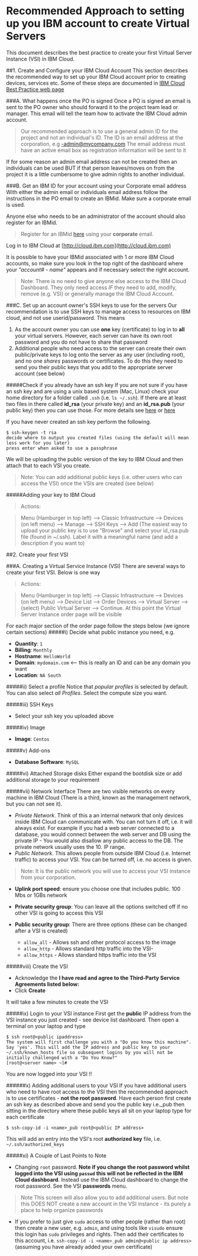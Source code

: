 # Recommended Approach to setting up you IBM account to create Virtual Servers

This document describes the best practice to create your first Virtual Server Instance (VSI) in IBM Cloud.

##1. Create and Configure your IBM Cloud Account
This section describes the recommended way to set up your IBM Cloud account prior to creating devices, services etc. Some of these steps are documented in [IBM Cloud Best Practice web page](https://cloud.ibm.com/account/best-practices)

###A. What happens once the PO is signed
Once a PO is signed an email is sent to the PO owner who should forward it to the project team lead or manager. This email will tell the team how to activate the IBM Cloud admin account.

> Our recommended approach is to use a general admin ID for the project and not an individual's ID. The ID is an email address at the corporation, e.g <project name>-admin@mycompany.com The email address must have an active email box as registration information will be sent to it

If for some reason an admin email address can not be created then an individuals can be used BUT if that person leaves/moves on from the project it is a little cumbersome to give admin rights to another individual.

###B. Get an IBM ID for your account using your Corporate email address
With either the admin email or individuals email address follow the instructions in the PO email to create an IBMid. Make sure a corporate email is used.

Anyone else who needs to be an administrator of the account should also register for an IBMid.

> Register for an IBMid [here](http://www.ibm.com/account/reg/us-en/signup?formid=urx-19776) using your **corporate** email.

Log in to IBM Cloud at [http://cloud.ibm.com](http://cloud.ibm.com)

It is possible to have your IBMid associated with 1 or more IBM Cloud accounts, so make sure you look in the top right of the dashboard where your _"account# - name"_ appears and if necessary select the right account. 

> Note: There is no need to give anyone else access to the IBM Cloud Dashboard. They only need access _IF_ they need to add, modify, remove (e.g. VSI) or generally manage the IBM Cloud Account.

###C. Set up an account owner's SSH keys to use for the servers
Our recommendation is to use SSH keys to manage access to resources on IBM cloud, and not use userid/password. This means
1. As the account owner you can use **one** key (certificate) to log in to **all** your virtual servers. However, each server can have its own root password and you do not have to share that password
2. Additional people who need access to the server can create their own public/private keys to log onto the server as any user (including root), and no one _shares_ passwords or certificates. To do this they need to send you their public keys that you add to the appropriate server account (see below)

#####Check if you already have an ssh key
If you are not sure if you have an ssh key and are using a unix based system (Mac, Linux) check your home directory for a folder called `.ssh` (i.e. `ls ~/.ssh`). If there are at least two files in there called **id_rsa** (your private key) and an **id_rsa.pub** (your public key) then you can use those. For more details see [here](https://cloud.ibm.com/docs/vpc-on-classic-vsi?topic=vpc-on-classic-vsi-ssh-keys) or [here](https://cloud.ibm.com/docs/vsi?topic=virtual-servers-ssh-keys)

If you have never created an ssh key perform the following.

	$ ssh-keygen -t rsa
	decide where to output you created files (using the default will mean less work for you later)
	press enter when asked to use a passphrase

We will be uploading the public version of the key to IBM Cloud and then attach that to each VSI you create. 

> Note: You can add additional public keys (i.e. other users who can access the VSI) once the VSIs are created (see below)

#####Adding your key to IBM Cloud

> Actions:

> Menu (Hamburger in top left) --> Classic Infrastructure --> Devices (on left menu) --> Manage --> SSH Keys --> Add (The easiest way to upload your public key is to use "Browse" and select your id_rsa.pub file (found in ~/.ssh). Label it with a meaningful name (and add a description if you want to)

##2. Create your first VSI

###A. Creating a Virtual Service Instance (VSI)
There are several ways to create your first VSI. Below is one way

> Actions:

> Menu (Hamburger in top left) --> Classic Infrastructure --> Devices (on left menu) --> Device List --> Order Devices --> Virtual Server --> (select) Public Virtual Server --> Continue. At this point the Virtual Server Instance order page will be visible


For each major section of the order page follow the steps below (we ignore certain sections)
#####i) Decide what public instance you need, e.g.

* **Quantity**: `1`
* **Billing**: `Monthly`
* **Hostname**: `HelloWorld`
* **Domain**: `mydomain.com`  <-- this is really an ID and can be any domain you want
* **Location**: `NA South`

#####ii) Select a profile
Notice that _popular profiles_ is selected by default. You can also select _all Profiles_. Select the compute size you want.

#####iii) SSH Keys
* Select your ssh key you uploaded above

#####iv) Image
* **Image**: `Centos`

#####v) Add-ons
* **Database Software**: `MySQL`

#####vi) Attached Storage disks
Either expand the bootdisk size or add additional storage to your requirement

#####vii) Network Interface
There are two visible networks on every machine in IBM Cloud (There is a third, known as the management network, but you can not see it). 
* _Private Network_. Think of this a an internal network that only devices inside IBM Cloud can communicate with. You can not turn it off, i.e. it will always exist. For example if you had a web server connected to a database, you would connect between the web server and DB using the private IP - You would also disallow any public access to the DB. The private network usually uses the 10. IP range.
* _Public Network_. This allows people from outside IBM Cloud (i.e. Internet traffic) to access your VSI. You can be turned off, i.e. no access is given.

> Note: It is the public network you will use to access your VSI instance from your corporation.

* **Uplink port speed**: ensure you choose one that includes public. 100 Mbs or 1GBs network

* **Private security group**: You can leave all the options switched off if no other VSI is going to access this VSI
* **Public security group**: There are three options (these can be changed after a VSI is created)
	
    * `allow_all` - Allows ssh and other protocol access to the image
    * `allow_http` - Allows standard http traffic into the VSI- 
    * `allow_https` - Allows standard https traffic into the VSI

#####viii) Create the VSI 

* Acknowledge the **I have read and agree to the Third-Party Service Agreements listed below:**
* Click **Create**

It will take a few minutes to create the VSI

#####ix) Login to your VSI instance
First get the **public** IP address from the VSI instance you just created - see device list dashboard. Then open a terminal on your laptop and type

	$ ssh root@<public ipaddress>
	The system will first challenge you with a "Do you know this machine". Say 'yes'. This will add the IP address and public key to your ~/.ssh/known_hosts file so subsequent logins by you will not be initially challenged with a "Do You Know?"
	[root@<server name> ~]#
You are now logged into your VSI !!

######x) Adding additional users to your VSI
If you have additional users who need to have root access to the VSI then the recommended approach is to use certificates - __not the root password__. Have each person first create an ssh key as described above and send you the public key i.e.<name>_pub then sitting in the directory where these public keys all sit on your laptop type for each certificate

	$ ssh-copy-id -i <name>_pub root@<public IP address>

This will add an entry into the VSI's root __authorized key__ file, i.e. `~/.ssh/authorized_keys`

#####xi) A Couple of Last Points to Note
*  Changing `root` password. **Note if you change the root password whilst logged into the VSI using `passwd` this will not be reflected in the IBM Cloud dashboard**. Instead use the IBM Cloud dashboard to change the root password. See the VSI **passwords** menu. 

> Note 
This screen will also allow you to add additional users. But note this DOES NOT create a new account in the VSI instance - its purely a place to help organize passwords

* If you prefer to just give `sudo` access to other people (rather than root) then create a new user, e.g. `admin`, and using tools like `visudo` ensure this login has `sudo` privileges and rights. Then add their certificates to this account, i.e. `ssh-copy-id -i <name>_pub admin@<public ip address>` (assuming you have already added your own certificate)



